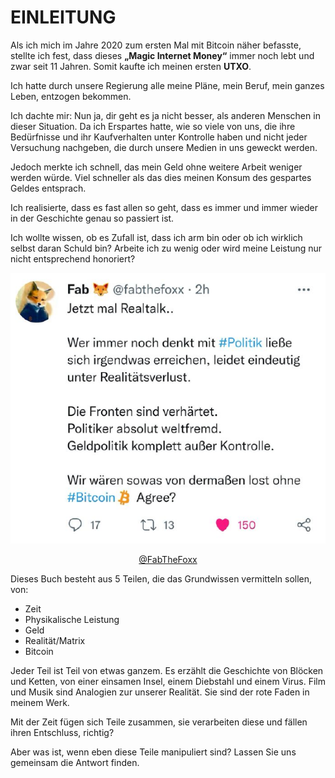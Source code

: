 # EINLEITUNG

Als ich mich im Jahre 2020 zum ersten Mal mit Bitcoin näher befasste, stellte ich fest, dass dieses **„Magic
Internet Money“** immer noch lebt und zwar seit 11
Jahren. Somit kaufte ich meinen ersten **UTXO**.

Ich hatte durch unsere Regierung alle meine Pläne, mein Beruf, mein ganzes Leben, entzogen bekommen.

Ich dachte mir: Nun ja, dir geht es ja nicht besser, als
anderen Menschen in dieser Situation. Da ich Erspartes hatte, wie so viele von uns, die ihre Bedürfnisse und ihr Kaufverhalten unter Kontrolle haben und nicht jeder Versuchung nachgeben, die durch unsere Medien in uns geweckt werden.

Jedoch merkte ich schnell, das mein Geld ohne weitere Arbeit weniger werden würde. Viel schneller als das dies meinen Konsum des gespartes Geldes entsprach.

Ich realisierte, dass es fast allen so geht, dass es
immer und immer wieder in der Geschichte genau
so passiert ist.

Ich wollte wissen, ob es Zufall ist, dass ich arm bin oder ob ich wirklich selbst daran Schuld bin? Arbeite ich zu wenig oder wird meine Leistung nur nicht entsprechend honoriert?

<center>

![Alt text](assets/fabthefoxx.png)

[@FabTheFoxx](https://twitter.com/FabTheFoxx)

</center>

Dieses Buch besteht aus 5 Teilen, die das Grundwissen vermitteln sollen, von:

- Zeit
- Physikalische Leistung
- Geld
- Realität/Matrix
- Bitcoin

Jeder Teil ist Teil von etwas ganzem. Es erzählt die Geschichte von Blöcken und Ketten, von einer einsamen Insel, einem Diebstahl und einem Virus. Film und Musik sind Analogien zur
unserer Realität. Sie sind der rote Faden in meinem Werk.

Mit der Zeit fügen sich Teile zusammen, sie
verarbeiten diese und fällen ihren Entschluss, richtig?

Aber was ist, wenn eben diese Teile manipuliert sind? Lassen Sie uns gemeinsam die Antwort finden.
